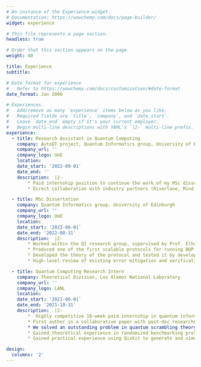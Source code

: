```yaml
---
# An instance of the Experience widget.
# Documentation: https://wowchemy.com/docs/page-builder/
widget: experience

# This file represents a page section.
headless: true

# Order that this section appears on the page.
weight: 40

title: Experience
subtitle:

# Date format for experience
#   Refer to https://wowchemy.com/docs/customization/#date-format
date_format: Jan 2006

# Experiences.
#   Add/remove as many `experience` items below as you like.
#   Required fields are `title`, `company`, and `date_start`.
#   Leave `date_end` empty if it's your current employer.
#   Begin multi-line descriptions with YAML's `|2-` multi-line prefix.
experience:
  - title: Research Assistant in Quantum Computing
    company: AutoQT project, Quantum Informatics group, University of Edinburgh
    company_url: ''
    company_logo: UoE
    location:
    date_start: '2022-09-01'
    date_end: ''
    description:  |2-
        * Paid internship position to continue the work of my MSc dissertation within the national AutoQT project, leading UK research into quantum hardware testing
        * Direct collaboration with industry partners (Riverlane, Mind Foundry, etc.) to adapt my work of verification to noise characterisations of existing devices for use in their testing

  - title: MSc Dissertation
    company: Quantum Informatics group, University of Edinburgh
    company_url: ''
    company_logo: UoE
    location:
    date_start: '2022-06-01'
    date_end: '2022-08-31'
    description:  |2-
        * Worked within the QI research group, supervised by Prof. Elham Kashefi, attending meetings of the group since January
        * Produced one of the first scalable protocols for running BQP computations on noisy devices by adapting an existing verification protocol
        * Developed the theory of the protocol and tested it by developing a classical simulation of the MBQC framework with Python
        * High-level review of existing error mitigation and verification techniques

  - title: Quantum Computing Research Intern
    company: Theoretical Division, Los Alamos National Laboratory
    company_url: ''
    company_logo: LANL
    location:
    date_start: '2021-06-01'
    date_end: '2021-10-31'
    description:  |2-
        *  Highly competitive 10-week paid internship in quantum information research
        * First author in a collaborative paper with post-doc researchers, later published in PRL
        * We solved an outstanding problem in quantum scrambling theory: distinguishing between scrambling and decoherence via detection of a two-stage fidelity decay
        * Gained theoretical experience in randomized benchmarking protocols and quantum scrambling
        * Gained practical experience using Qiskit to generate and simulate random quantum circuits

design:
  columns: '2'
---
```

